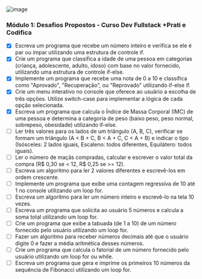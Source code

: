 ![image](https://github.com/user-attachments/assets/ecc46064-7188-4453-b363-b407e7bcef41)

### Módulo 1: Desafios Propostos - Curso Dev Fullstack +Prati e Codifica
- [x] Escreva um programa que recebe um número inteiro e verifica se ele é par ou ímpar utilizando uma estrutura de controle if.
- [x] Crie um programa que classifica a idade de uma pessoa em categorias (criança, adolescente, adulto, idoso) com base no valor fornecido, utilizando uma estrutura de controle if-else.
- [x] Implemente um programa que recebe uma nota de 0 a 10 e classifica como "Aprovado", "Recuperação", ou "Reprovado" utilizando if-else if.
- [x] Crie um menu interativo no console que oferece ao usuário a escolha de três opções. Utilize switch-case para implementar a lógica de cada opção selecionada.
- [x] Escreva um programa que calcula o Índice de Massa Corporal (IMC) de uma pessoa e determina a categoria de peso (baixo peso, peso normal, sobrepeso, obesidade) utilizando if-else.
- [ ] Ler três valores para os lados de um triângulo (A, B, C), verificar se formam um triângulo (A < B + C, B < A + C, C < A + B) e indicar o tipo (Isósceles: 2 lados iguais, Escaleno: todos diferentes, Equilátero: todos iguais).
- [ ] Ler o número de maçãs compradas, calcular e escrever o valor total da compra (R$ 0,30 se < 12, R$ 0,25 se >= 12).
- [ ] Escreva um algoritmo para ler 2 valores diferentes e escrevê-los em ordem crescente.
- [ ] Implemente um programa que exibe uma contagem regressiva de 10 até 1 no console utilizando um loop for.
- [ ] Escreva um algoritmo para ler um número inteiro e escrevê-lo na tela 10 vezes.
- [ ] Escreva um programa que solicita ao usuário 5 números e calcula a soma total utilizando um loop for.
- [ ] Crie um programa que exibe a tabuada (de 1 a 10) de um número fornecido pelo usuário utilizando um loop for.
- [ ] Fazer um algoritmo para receber números decimais até que o usuário digite 0 e fazer a média aritmética desses números.
- [ ] Crie um programa que calcula o fatorial de um número fornecido pelo usuário utilizando um loop for ou while.
- [ ] Escreva um programa que gera e imprime os primeiros 10 números da sequência de Fibonacci utilizando um loop for.
